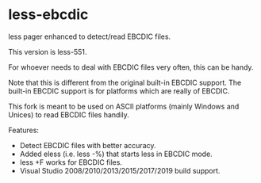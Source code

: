# less-ebcdic

less pager enhanced to detect/read EBCDIC files.

This version is less-551.

For whoever needs to deal with EBCDIC files very often, this can be handy.

Note that this is different from the original built-in EBCDIC support.
The built-in EBCDIC support is for platforms which are really of EBCDIC.

This fork is meant to be used on ASCII platforms (mainly Windows and Unices) to read EBCDIC files handily.

Features:
* Detect EBCDIC files with better accuracy.
* Added eless (i.e. less -%) that starts less in EBCDIC mode.
* less +F works for EBCDIC files.
* Visual Studio 2008/2010/2013/2015/2017/2019 build support.
